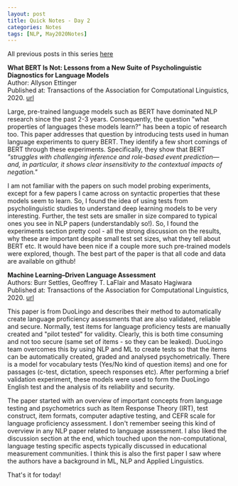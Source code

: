 ```yaml
---
layout: post
title: Quick Notes - Day 2
categories: Notes
tags: [NLP, May2020Notes]
---
```

All previous posts in this series [here](https://nishkalavallabhi.github.io/Tags/#may2020notes)  

**What BERT Is Not: Lessons from a New Suite of Psycholinguistic Diagnostics for Language Models**  
Author: Allyson Ettinger  
Published at: Transactions of the Association for Computational Linguistics, 2020. [url](https://www.mitpressjournals.org/doi/full/10.1162/tacl_a_00298)  

Large, pre-trained language models such as BERT have dominated NLP research since the past 2-3 years. Consequently, the question "what properties of languages these models learn?" has been a topic of research too. This paper addresses that question by introducing tests used in human language experiments to query BERT. They identify a few short comings of BERT through these experiments. Specifically, they show that BERT *"struggles with challenging inference and role-based event prediction— and, in particular, it shows clear insensitivity to the contextual impacts of negation."* 

I am not familiar with the papers on such model probing experiments, except for a few papers I came across on syntactic properties that these models seem to learn. So, I found the idea of using tests from psycholinguistic studies to understand deep learning models to be very interesting. Further, the test sets are smaller in size compared to typical ones you see in NLP papers (understandably so!). So, I found the experiments section pretty cool - all the strong discussion on the results, why these are important despite small test set sizes, what they tell about BERT etc. It would have been nice if a couple more such pre-trained models were explored, though. The best part of the paper is that all code and data are available on github!

**Machine Learning–Driven Language Assessment**  
Authors: Burr Settles, Geoffrey T. LaFlair and Masato Hagiwara  
Published at: Transactions of the Association for Computational Linguistics, 2020. [url](https://www.mitpressjournals.org/doi/full/10.1162/tacl_a_00310)  

This paper is from DuoLingo and describes their method to automatically create language proficiency assessments that are also validated, reliable and secure. Normally, test items for language proficiency tests are manually created and "pilot tested" for validity. Clearly, this is both time consuming and not too secure (same set of items - so they can be leaked). DuoLingo team overcomes this by using NLP and ML to create tests so that the items can be automatically created, graded and analysed psychometrically. There is a model for vocabulary tests (Yes/No kind of question items) and one for passages (c-test, dictation, speech responses etc). After performing a brief validation experiment, these models were used to form the DuoLingo English test and the analysis of its reliability and security. 

The paper started with an overview of important concepts from language testing and psychometrics such as Item Response Theory (IRT), test construct, item formats, computer adaptive testing, and CEFR scale for language proficiency assessment. I don't remember seeing this kind of overview in any NLP paper related to language assessment. I also liked the discussion section at the end, which touched upon the non-computational, language testing specific aspects typically discussed in educational measurement communities. I think this is also the first paper I saw where the authors have a background in ML, NLP and Applied Linguistics. 

That's it for today!
